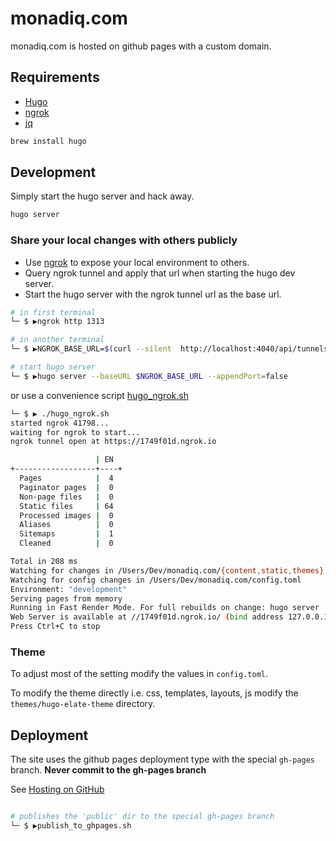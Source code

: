 # monadiq.com

monadiq.com is hosted on github pages with a custom domain.

## Requirements

* [Hugo](https://gohugo.io/getting-started/installing/)
* [ngrok](https://dashboard.ngrok.com/get-started)
* [jq](https://stedolan.github.io/jq/download/)

```sh
brew install hugo


```


## Development

Simply start the hugo server and hack away.

```sh
hugo server

```

### Share your local changes with others publicly

* Use [ngrok](https://dashboard.ngrok.com/get-started) to expose your local environment to others.
* Query ngrok tunnel and apply that url when starting the hugo dev server.
* Start the hugo server with the ngrok tunnel url as the base url.

```sh
# in first terminal
└─ $ ▶ngrok http 1313

# in another terminal 
└─ $ ▶NGROK_BASE_URL=$(curl --silent  http://localhost:4040/api/tunnels/command_line | jq '.public_url' -r | cut -f 3 -d)

# start hugo server
└─ $ ▶hugo server --baseURL $NGROK_BASE_URL --appendPort=false

```

or use a convenience script [hugo_ngrok.sh](./hugo_ngrok.sh)

```sh
└─ $ ▶ ./hugo_ngrok.sh
started ngrok 41798...
waiting for ngrok to start...
ngrok tunnel open at https://1749f01d.ngrok.io

                   | EN
+------------------+----+
  Pages            |  4
  Paginator pages  |  0
  Non-page files   |  0
  Static files     | 64
  Processed images |  0
  Aliases          |  0
  Sitemaps         |  1
  Cleaned          |  0

Total in 208 ms
Watching for changes in /Users/Dev/monadiq.com/{content,static,themes}
Watching for config changes in /Users/Dev/monadiq.com/config.toml
Environment: "development"
Serving pages from memory
Running in Fast Render Mode. For full rebuilds on change: hugo server --disableFastRender
Web Server is available at //1749f01d.ngrok.io/ (bind address 127.0.0.1)
Press Ctrl+C to stop

```

### Theme 
To adjust most of the setting modify the values in `config.toml`.

To modify the theme directly i.e. css, templates, layouts, js modify the `themes/hugo-elate-theme` directory.

## Deployment

The site uses the github pages deployment type with the special `gh-pages` branch. **Never commit to the gh-pages branch**

See [Hosting on GitHub](https://gohugo.io/hosting-and-deployment/hosting-on-github/)

```sh

# publishes the 'public' dir to the special gh-pages branch
└─ $ ▶publish_to_ghpages.sh

```
